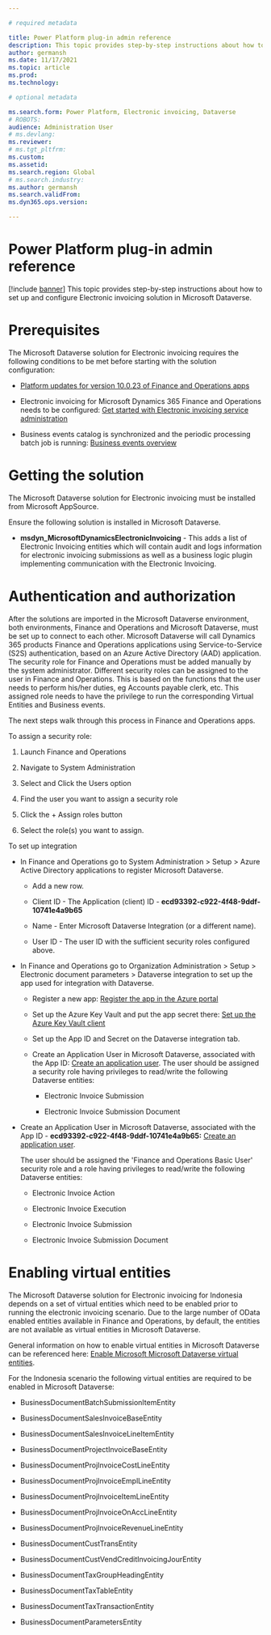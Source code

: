```yaml
---

# required metadata

title: Power Platform plug-in admin reference
description: This topic provides step-by-step instructions about how to set up and configure Electronic invoicing solution in Microsoft Dataverse
author: germansh
ms.date: 11/17/2021
ms.topic: article
ms.prod: 
ms.technology: 

# optional metadata

ms.search.form: Power Platform, Electronic invoicing, Dataverse
# ROBOTS: 
audience: Administration User
# ms.devlang: 
ms.reviewer: 
# ms.tgt_pltfrm: 
ms.custom: 
ms.assetid: 
ms.search.region: Global
# ms.search.industry: 
ms.author: germansh
ms.search.validFrom: 
ms.dyn365.ops.version: 

---
```


# Power Platform plug-in admin reference

[!include [banner](../includes/banner.md)]
This topic provides step-by-step instructions about how to set up and configure
Electronic invoicing solution in Microsoft Dataverse.

# Prerequisites

The Microsoft Dataverse solution for Electronic invoicing requires the following
conditions to be met before starting with the solution configuration:

-   [Platform updates for version 10.0.23 of Finance and Operations
    apps](https://docs.microsoft.com/en-us/dynamics365/fin-ops-core/dev-itpro/get-started/whats-new-platform-updates-10-0-23)

-   Electronic invoicing for Microsoft Dynamics 365 Finance and Operations needs
    to be configured: [Get started with Electronic invoicing service
    administration](https://docs.microsoft.com/en-us/dynamics365/finance/localizations/e-invoicing-get-started-service-administration?toc=/dynamics365/finance/toc.json)

-   Business events catalog is synchronized and the periodic processing batch
    job is running: [Business events overview](https://docs.microsoft.com/en-us/dynamics365/fin-ops-core/dev-itpro/business-events/home-page)

# Getting the solution

The Microsoft Dataverse solution for Electronic invoicing must be installed from
Microsoft AppSource.

Ensure the following solution is installed in Microsoft Dataverse.

-   **msdyn_MicrosoftDynamicsElectronicInvoicing** - This adds a list of
    Electronic Invoicing entities which will contain audit and logs information
    for electronic invoicing submissions as well as a business logic plugin
    implementing communication with the Electronic Invoicing.

# Authentication and authorization

After the solutions are imported in the Microsoft Dataverse environment, both
environments, Finance and Operations and Microsoft Dataverse, must be set up to
connect to each other. Microsoft Dataverse will call Dynamics 365 products
Finance and Operations applications using Service-to-Service (S2S)
authentication, based on an Azure Active Directory (AAD) application. The
security role for Finance and Operations must be added manually by the system
administrator. Different security roles can be assigned to the user in Finance
and Operations. This is based on the functions that the user needs to perform
his/her duties, eg Accounts payable clerk, etc. This assigned role needs to have
the privilege to run the corresponding Virtual Entities and Business events.

The next steps walk through this process in Finance and Operations apps.

To assign a security role:

1.  Launch Finance and Operations

2.  Navigate to System Administration

3.  Select and Click the Users option

4.  Find the user you want to assign a security role

5.  Click the + Assign roles button

6.  Select the role(s) you want to assign.

To set up integration

-   In Finance and Operations go to System Administration \> Setup \> Azure Active Directory applications
    to register Microsoft Dataverse.

    -   Add a new row.

    -   Client ID - The Application (client) ID -
        **ecd93392-c922-4f48-9ddf-10741e4a9b65**

    -   Name - Enter Microsoft Dataverse Integration (or a different name).

    -   User ID - The user ID with the sufficient security roles configured
        above.

-   In Finance and Operations go to Organization Administration \> Setup \> Electronic document parameters \> Dataverse integration
    to set up the app used for integration with Dataverse.
    
    -   Register a new app: [Register the app in the Azure portal](https://docs.microsoft.com/en-us/dynamics365/fin-ops-core/dev-itpro/power-platform/admin-reference#register-the-app-in-the-azure-portal)
       
    -   Set up the Azure Key Vault and put the app secret there: [Set up the Azure Key Vault client](https://docs.microsoft.com/en-us/dynamics365/finance/localizations/setting-up-azure-key-vault-client)

    -   Set up the App ID and Secret on the Dataverse integration tab.

    -   Create an Application User in Microsoft Dataverse, associated with the App ID: [Create an application user](https://docs.microsoft.com/en-us/power-platform/admin/manage-application-users#create-an-application-user). The user should be assigned a security role having privileges to read/write the following Dataverse entities:

        -   Electronic Invoice Submission

        -   Electronic Invoice Submission Document

-   Create an Application User in Microsoft Dataverse, associated with the App
    ID - **ecd93392-c922-4f48-9ddf-10741e4a9b65:** [Create an application user](https://docs.microsoft.com/en-us/power-platform/admin/manage-application-users#create-an-application-user).

    The user should be assigned the 'Finance and Operations Basic User' security role and a role having privileges to read/write the
    following Dataverse entities:

    -   Electronic Invoice Action

    -   Electronic Invoice Execution

    -   Electronic Invoice Submission

    -   Electronic Invoice Submission Document

# Enabling virtual entities

The Microsoft Dataverse solution for Electronic invoicing for Indonesia depends
on a set of virtual entities which need to be enabled prior to running the
electronic invoicing scenario. Due to the large number of OData enabled entities
available in Finance and Operations, by default, the entities are not available
as virtual entities in Microsoft Dataverse.

General information on how to enable virtual entities in Microsoft Dataverse can
be referenced here: [Enable Microsoft Microsoft Dataverse virtual
entities](https://docs.microsoft.com/en-us/dynamics365/fin-ops-core/dev-itpro/power-platform/enable-virtual-entities).

For the Indonesia scenario the following virtual entities are required to be
enabled in Microsoft Dataverse:

-   BusinessDocumentBatchSubmissionItemEntity

-   BusinessDocumentSalesInvoiceBaseEntity

-   BusinessDocumentSalesInvoiceLineItemEntity

-   BusinessDocumentProjectInvoiceBaseEntity

-   BusinessDocumentProjInvoiceCostLineEntity

-   BusinessDocumentProjInvoiceEmplLineEntity

-   BusinessDocumentProjInvoiceItemLineEntity

-   BusinessDocumentProjInvoiceOnAccLineEntity

-   BusinessDocumentProjInvoiceRevenueLineEntity

-   BusinessDocumentCustTransEntity

-   BusinessDocumentCustVendCreditInvoicingJourEntity

-   BusinessDocumentTaxGroupHeadingEntity

-   BusinessDocumentTaxTableEntity

-   BusinessDocumentTaxTransactionEntity

-   BusinessDocumentParametersEntity
